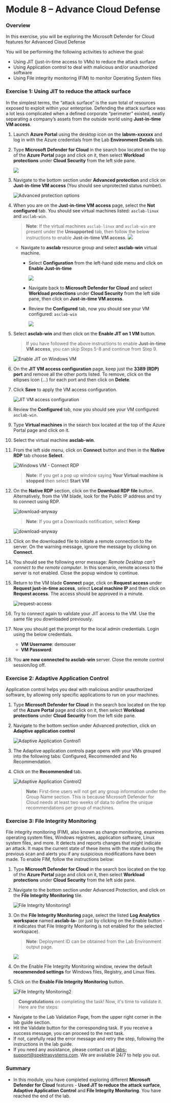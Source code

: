 # Module 8 – Advance Cloud Defense

### Overview

In this exercise, you will be exploring the Microsoft Defender for Cloud features for Advanced Cloud Defense

You will be performing the following activities to achieve the goal:

* Using JIT (just-in-time access to VMs) to reduce the attack surface
* Using Application control to deal with malicious and/or unauthorized software
* Using File integrity monitoring (FIM) to monitor Operating System files

### Exercise 1: Using JIT to reduce the attack surface

In the simplest terms, the “attack surface” is the sum total of resources exposed to exploit within your enterprise. Defending the attack surface was a lot less complicated when a defined corporate “perimeter” existed, neatly separating a company’s assets from the outside world using **Just-in-time VM access**.

1. Launch **Azure Portal** using the desktop icon on the **labvm-xxxxxx** and log in with the Azure credentials from the Lab **Environment Details** tab.

2. Type **Microsoft Defender for Cloud** in the search box located on the top of the **Azure Portal** page and click on it, then select **Workload protections** under **Cloud Security** from the left side pane.

    ![](../Images/lab-all.png)

3. Navigate to the bottom section under **Advanced protection** and click on **Just-in-time VM access** (You should see unprotected status number).

    ![Advanced protection options](../Images/m8ex1.step3.png)

4. When you are on the **Just-in-time VM access** page, select the **Not configured** tab. You should see virtual machines listed: `asclab-linux` and `asclab-win`.
    
    > **Note**: If the virtual machines `asclab-linux` and `asclab-win` are present under the **Unsupported** tab, then follow the below instructions to enable **Just-in-time VM access**.
    ![](../Images/lab8-1.png)

    - Navigate to **asclab** resource group and select **asclab-win** virtual machine.
       - Select **Configuration** from the left-hand side menu and click on **Enable Just-in-time**
       
           ![](../Images/jit-01.png)
       
       - Navigate back to **Microsoft Defender for Cloud** and select **Workload protections** under **Cloud Security** from the left side pane, then click on **Just-in-time VM access**.
       - Review the **Configured** tab, now you should see your VM configured: `asclab-win`

           ![](../Images/justintime1.png)
    
5. Select **asclab-win** and then click on the **Enable JIT on 1 VM** button.
    > If you have followed the above instructions to enable **Just-in-time VM access**, you can skip Steps 5-8 and continue from Step 9.
    
    ![Enable JIT on Windows VM](../Images/lab8-2.png)

6. On the **JIT VM access configuration** page, keep just the **3389 (RDP) port** and remove all the other ports listed. To remove, click on the ellipses icon (...) for each port and then click on **Delete**.

7. Click **Save** to apply the VM access configuration.

    ![JIT VM access configuration](../Images/asc-jit-vm-access-config.gif?raw=true)

8. Review the **Configured** tab, now you should see your VM configured: `asclab-win`.

9. Type **Virtual machines** in the search box located at the top of the Azure Portal page and click on it.

10. Select the virtual machine **asclab-win**.

11. From the left side menu, click on **Connect** button and then in the **Native RDP** tab choose **Select**.

     ![Windows VM - Connect RDP](../Images/lab8-5.png)

    > **Note**: If you get a pop up window saying **Your Virtual machine is stopped** then select **Start VM**

12. On the **Native RDP** section, click on the **Download RDP file** button. Alternatively, from the VM blade, look for the Public IP address and try to connect using RDP.

     ![download-anyway](../Images/ModE1S12.png)

    > **Note**: If you get a Downloads notification, select **Keep**

     ![download-anyway](../Images/lab8-7.png)

13. Click on the downloaded file to initiate a remote connection to the server. On the warning message, ignore the message by clicking on **Connect**.

14. You should see the following error message: *Remote Desktop can't connect to the remote computer*. In this scenario, remote access to the server is not enabled. Close the popup window to continue.

15. Return to the VM blade **Connect** page, click on **Request access** under **Request just-in-time access**, select **Local machine IP** and then click on **Request access**. The access should be approved in a minute. 

     ![request-access](../Images/Mod8E1S15.png)

16. Try to connect again to validate your JIT access to the VM. Use the same file you downloaded previously.

17. Now you should get the prompt for the local admin credentials. Login using the below credentials.
 
      - **VM Username**: demouser
      - **VM Password**: <inject key="VM Password"></inject>

18. You **are now connected to asclab-win** server. Close the remote control session/log off.

### Exercise 2: Adaptive Application Control

Application control helps you deal with malicious and/or unauthorized software, by allowing only specific applications to run on your machines.

1. Type **Microsoft Defender for Cloud** in the search box located on the top of the **Azure Portal** page and click on it, then select **Workload protections** under **Cloud Security** from the left side pane.

2. Navigate to the bottom section under Advanced protection, click on **Adaptive application control**

    ![Adaptive Application Control1](../Images/m8ex2.step2.png)

3. The Adaptive application controls page opens with your VMs grouped into the following tabs: Configured, Recommended and No Recommendation.

4. Click on the **Recommended** tab.

    ![Adaptive Application Control2](../Images/lab8-8.png)

    >**Note:** First-time users will not get any group information under the Group Name section. This is because Microsoft Defender for Cloud needs at least two weeks of data to define the unique recommendations per group of machines. 

### Exercise 3: File Integrity Monitoring

File integrity monitoring (FIM), also known as change monitoring, examines operating system files, Windows registries, application software, Linux system files, and more. It detects and reports changes that might indicate an attack.
It maps the current state of these items with the state during the previous scan and alerts you if any suspicious modifications have been made. To enable FIM, follow the instructions below:

1. Type **Microsoft Defender for Cloud** in the search box located on the top of the **Azure Portal** page and click on it, then select **Workload protections** under **Cloud Security** from the left side pane.

2. Navigate to the bottom section under Advanced Protection, and click on the **File Integrity Monitoring** tile.

    ![File Integrity Monitoring1](../Images/m8ex3.step2.png)

3. On the **File Integrity Monitoring** page, select the listed **Log Analytics workspace** named **asclab-la-<inject key="DeploymentID" enableCopy="false"/>** (or just by clicking on the Enable button - it indicates that File Integrity Monitoring is not enabled for the selected workspace).

   > **Note**: Deployment ID can be obtained from the Lab Environment output page.

   ![](../Images/FIM.png)

4. On the Enable File Integrity Monitoring window, review the default **recommended settings** for Windows files, Registry, and Linux files.

5. Click on the **Enable File Integrity Monitoring** button.

    ![File Integrity Monitoring2](../Images/m8ex3.step5.png)

> **Congratulations** on completing the task! Now, it's time to validate it. Here are the steps:
 
- Navigate to the Lab Validation Page, from the upper right corner in the lab guide section.
- Hit the Validate button for the corresponding task. If you receive a success message, you can proceed to the next task. 
- If not, carefully read the error message and retry the step, following the instructions in the lab guide.
- If you need any assistance, please contact us at labs-support@spektrasystems.com. We are available 24/7 to help you out.

### Summary

  * In this module, you have completed exploring different **Microsoft Defender for Cloud** features - **Used JIT to reduce the attack surface**, **Adaptive Application Control** and **File Integrity Monitoring**. You have reached the end of the lab.
